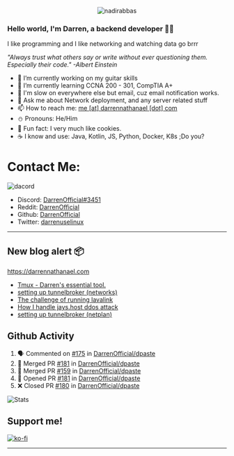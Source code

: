 <p align="center"> <img src="https://komarev.com/ghpvc/?username=DarrenOfficial&label=Profile%20views&color=0e75b6&style=flat" alt="nadirabbas" /> </p>

### Hello world, I'm Darren, a backend developer 👨‍💻
I like programming and I like networking and watching data go brrr

_"Always trust what others say or write without ever questioning them. Especially their code." -Albert Einstein_



- 🔭 I’m currently working on my guitar skills
- 🌴 I’m currently learning CCNA 200 - 301, CompTIA A+ 
- 🚀 I'm slow on everywhere else but email, cuz email notification works.
- 💬 Ask me about Network deployment, and any server related stuff 
- 📫 How to reach me: [me [at] darrennathanael [dot] com](mailto:me@darrennathanael.com) 
- ⛄️ Pronouns: He/Him 
- 🍪 Fun fact: I very much like cookies. 
- ☕ I know and use: Java, Kotlin, JS, Python, Docker, K8s ;Do you?

# Contact Me:

![dacord](https://discord.c99.nl/widget/theme-4/508296903960821771.png)

- Discord: [DarrenOfficial#3451](https://discord.com/users/508296903960821771)
- Reddit: [DarrenOfficial](https://reddit.com/u/DarrenOfficiallol)
- Github: [DarrenOfficial](https://github.com/DarrenOfficial)
- Twitter: [darrenuselinux](https://twitter.com/darrenuselinux)


---
## New blog alert 📦
https://darrennathanael.com
<!-- BLOG-POST-LIST:START -->
- [Tmux - Darren&#39;s essential tool.](https://darrennathanael.com/post/tmux-darren-essential/)
- [setting up tunnelbroker &lpar;networks&rpar;](https://darrennathanael.com/post/tunnelbroker-lavalink-ifup-ifdown/)
- [The challenge of running lavalink](https://darrennathanael.com/post/challenge-of-running-public-lavalink/)
- [How I handle jays.host ddos attack](https://darrennathanael.com/post/jayshost/)
- [setting up tunnelbroker &lpar;netplan&rpar;](https://darrennathanael.com/post/tunnelbroker-lavalink-netplan/)
<!-- BLOG-POST-LIST:END -->

## Github Activity
<!--START_SECTION:activity-->
1. 🗣 Commented on [#175](https://github.com/DarrenOfficial/dpaste/issues/175) in [DarrenOfficial/dpaste](https://github.com/DarrenOfficial/dpaste)
2. 🎉 Merged PR [#181](https://github.com/DarrenOfficial/dpaste/pull/181) in [DarrenOfficial/dpaste](https://github.com/DarrenOfficial/dpaste)
3. 🎉 Merged PR [#159](https://github.com/DarrenOfficial/dpaste/pull/159) in [DarrenOfficial/dpaste](https://github.com/DarrenOfficial/dpaste)
4. 💪 Opened PR [#181](https://github.com/DarrenOfficial/dpaste/pull/181) in [DarrenOfficial/dpaste](https://github.com/DarrenOfficial/dpaste)
5. ❌ Closed PR [#180](https://github.com/DarrenOfficial/dpaste/pull/180) in [DarrenOfficial/dpaste](https://github.com/DarrenOfficial/dpaste)
<!--END_SECTION:activity-->



<!--START_SECTION:waka-->
<!--END_SECTION:waka-->

![Stats](https://github-readme-stats.vercel.app/api?username=DarrenOfficial&layout=compact&hide_border=true&hide_title=true&count_private=true&include_all_commits=true&show_icons=true&bg_color=00000000&text_color=c3c6ce&icon_color=4e64f7)
## Support me!
[![ko-fi](https://ko-fi.com/img/githubbutton_sm.svg)](https://ko-fi.com/darrenofficial)

---
